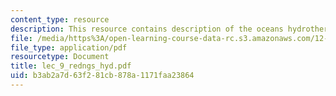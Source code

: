 ```yaml
---
content_type: resource
description: This resource contains description of the oceans hydrothermal systems.
file: /media/https%3A/open-learning-course-data-rc.s3.amazonaws.com/12-742-marine-chemistry-fall-2006/b3ab2a7d63f281cb878a1171faa23864_lec_9_redngs_hyd.pdf
file_type: application/pdf
resourcetype: Document
title: lec_9_redngs_hyd.pdf
uid: b3ab2a7d-63f2-81cb-878a-1171faa23864
---
```

